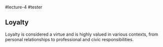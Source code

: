 #lecture-4
#tester 

## Loyalty
Loyalty is considered a virtue and is highly valued in various contexts, from personal relationships to professional and civic responsibilities.
